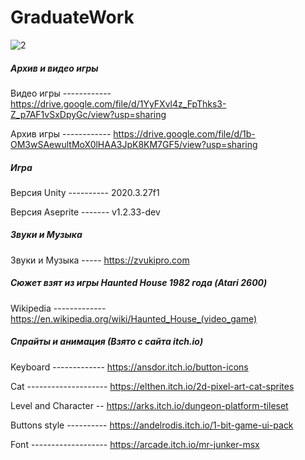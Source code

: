 # GraduateWork

![2](https://user-images.githubusercontent.com/75341173/197357108-e610ff6b-4c7a-4173-aed0-bfdbca4bf585.gif)

##### Архив и видео игры 
Видео игры ------------ https://drive.google.com/file/d/1YyFXvl4z_FpThks3-Z_p7AF1vSxDpyGc/view?usp=sharing

Архив игры ------------ https://drive.google.com/file/d/1b-OM3wSAewultMoX0lHAA3JpK8KM7GF5/view?usp=sharing

##### Игра
Версия Unity ---------- 2020.3.27f1

Версия Aseprite ------- v1.2.33-dev

##### Звуки и Музыка 
Звуки и Музыка ----- https://zvukipro.com

##### Сюжет взят из игры Haunted House 1982 года (Atari 2600)
Wikipedia ------------- https://en.wikipedia.org/wiki/Haunted_House_(video_game)

##### Спрайты и анимация (Взято с сайта itch.io)
Keyboard ------------- https://ansdor.itch.io/button-icons

Cat -------------------- https://elthen.itch.io/2d-pixel-art-cat-sprites

Level and Character -- https://arks.itch.io/dungeon-platform-tileset

Buttons style ---------- https://andelrodis.itch.io/1-bit-game-ui-pack

Font ------------------- https://arcade.itch.io/mr-junker-msx
